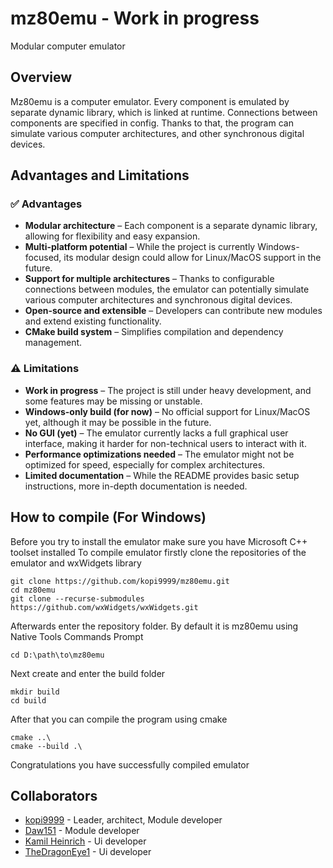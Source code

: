 # mz80emu - Work in progress

Modular computer emulator


## Overview

Mz80emu is a computer emulator. Every component is emulated by separate dynamic library, which is linked at runtime. Connections between components are specified in config. Thanks to that, the program can simulate various computer architectures, and other synchronous digital devices.

## Advantages and Limitations

### ✅ Advantages  
- **Modular architecture** – Each component is a separate dynamic library, allowing for flexibility and easy expansion.  
- **Multi-platform potential** – While the project is currently Windows-focused, its modular design could allow for Linux/MacOS support in the future.  
- **Support for multiple architectures** – Thanks to configurable connections between modules, the emulator can potentially simulate various computer architectures and synchronous digital devices.  
- **Open-source and extensible** – Developers can contribute new modules and extend existing functionality.  
- **CMake build system** – Simplifies compilation and dependency management.  

### ⚠️ Limitations  
- **Work in progress** – The project is still under heavy development, and some features may be missing or unstable.  
- **Windows-only build (for now)** – No official support for Linux/MacOS yet, although it may be possible in the future.  
-  **No GUI (yet)** – The emulator currently lacks a full graphical user interface, making it harder for non-technical users to interact with it.  
-  **Performance optimizations needed** – The emulator might not be optimized for speed, especially for complex architectures.  
-  **Limited documentation** – While the README provides basic setup instructions, more in-depth documentation is needed.  

## How to compile (For Windows)

Before you try to install the emulator make sure you have Microsoft C++ toolset installed
To compile emulator firstly clone the repositories of the emulator and wxWidgets library

```
git clone https://github.com/kopi9999/mz80emu.git
cd mz80emu
git clone --recurse-submodules https://github.com/wxWidgets/wxWidgets.git
```

Afterwards enter the repository folder. By default it is mz80emu using Native Tools Commands Prompt

```
cd D:\path\to\mz80emu
```

Next create and enter the build folder

```
mkdir build
cd build
```

After that you can compile the program using cmake

```
cmake ..\
cmake --build .\
```

Congratulations you have successfully compiled emulator

## Collaborators

- [kopi9999](https://github.com/kopi9999) - Leader, architect, Module developer
- [Daw151](https://github.com/Daw151) - Module developer
- [Kamil Heinrich](https://github.com/HeinrichKamil) - Ui developer
- [TheDragonEye1](https://github.com/TheDragonEye1) - Ui developer